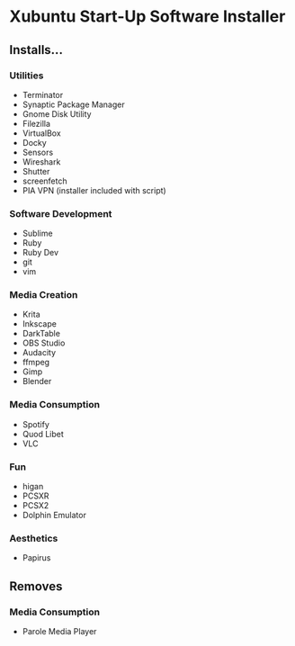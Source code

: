 # Xubuntu Start-Up Software Installer

## Installs...

### Utilities
- Terminator
- Synaptic Package Manager
- Gnome Disk Utility
- Filezilla
- VirtualBox
- Docky
- Sensors
- Wireshark
- Shutter
- screenfetch
- PIA VPN (installer included with script)

### Software Development
- Sublime
- Ruby
- Ruby Dev
- git
- vim

### Media Creation
- Krita
- Inkscape
- DarkTable
- OBS Studio
- Audacity
- ffmpeg
- Gimp
- Blender

### Media Consumption
- Spotify
- Quod Libet
- VLC

### Fun
- higan
- PCSXR
- PCSX2
- Dolphin Emulator

### Aesthetics
- Papirus

## Removes

### Media Consumption
- Parole Media Player